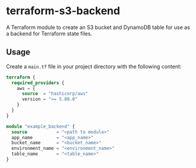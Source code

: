 # terraform-s3-backend

A Terraform module to create an S3 bucket and DynamoDB table for use as a backend for Terraform state files.

## Usage

Create a `main.tf` file in your project directory with the following content:

```terraform
terraform {
  required_providers {
    aws = {
      source  = "hashicorp/aws"
      version = ">= 5.80.0"
    }
  }
}

module "example_backend" {
  source           = "<path to module>"
  app_name         = "<app_name>"
  bucket_name      = "<bucket_name>"
  environment_name = "<environment_name>"
  table_name       = "<table_name>"
}
```
